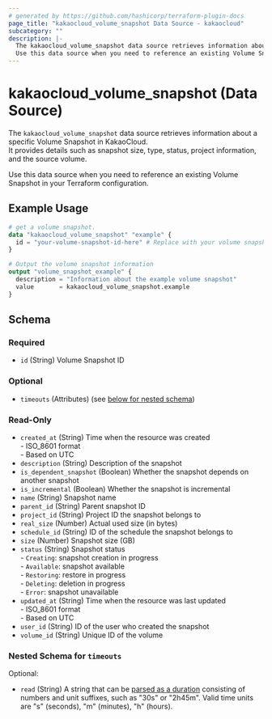 ```yaml
---
# generated by https://github.com/hashicorp/terraform-plugin-docs
page_title: "kakaocloud_volume_snapshot Data Source - kakaocloud"
subcategory: ""
description: |-
  The kakaocloud_volume_snapshot data source retrieves information about a specific Volume Snapshot in KakaoCloud.It provides details such as snapshot size, type, status, project information, and the source volume.
  Use this data source when you need to reference an existing Volume Snapshot in your Terraform configuration.
---
```


# kakaocloud_volume_snapshot (Data Source)

The `kakaocloud_volume_snapshot` data source retrieves information about a specific Volume Snapshot in KakaoCloud.  
It provides details such as snapshot size, type, status, project information, and the source volume.  

Use this data source when you need to reference an existing Volume Snapshot in your Terraform configuration.

## Example Usage

```terraform
# get a volume snapshot.
data "kakaocloud_volume_snapshot" "example" {
  id = "your-volume-snapshot-id-here" # Replace with your volume snapshot ID
}

# Output the volume snapshot information
output "volume_snapshot_example" {
  description = "Information about the example volume snapshot"
  value       = kakaocloud_volume_snapshot.example
}
```

<!-- schema generated by tfplugindocs -->
## Schema

### Required

- `id` (String) Volume Snapshot ID

### Optional

- `timeouts` (Attributes) (see [below for nested schema](#nestedatt--timeouts))

### Read-Only

- `created_at` (String) Time when the resource was created <br/> - ISO_8601 format <br/> - Based on UTC
- `description` (String) Description of the snapshot
- `is_dependent_snapshot` (Boolean) Whether the snapshot depends on another snapshot
- `is_incremental` (Boolean) Whether the snapshot is incremental
- `name` (String) Snapshot name
- `parent_id` (String) Parent snapshot ID
- `project_id` (String) Project ID the snapshot belongs to
- `real_size` (Number) Actual used size (in bytes)
- `schedule_id` (String) ID of the schedule the snapshot belongs to
- `size` (Number) Snapshot size (GB)
- `status` (String) Snapshot status <br/> - `Creating`: snapshot creation in progress <br/> - `Available`: snapshot available <br/> - `Restoring`: restore in progress <br/> - `Deleting`: deletion in progress <br/> - `Error`: snapshot unavailable
- `updated_at` (String) Time when the resource was last updated <br/> - ISO_8601 format <br/> - Based on UTC
- `user_id` (String) ID of the user who created the snapshot
- `volume_id` (String) Unique ID of the volume

<a id="nestedatt--timeouts"></a>
### Nested Schema for `timeouts`

Optional:

- `read` (String) A string that can be [parsed as a duration](https://pkg.go.dev/time#ParseDuration) consisting of numbers and unit suffixes, such as "30s" or "2h45m". Valid time units are "s" (seconds), "m" (minutes), "h" (hours).
